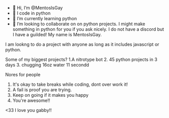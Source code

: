 - 👋 Hi, I’m @MentosIsGay
- 👀 I code in python
- 🌱 I’m currently learning python
- 💞️ I’m looking to collaborate on on python projects.
I might make something in python for you if you ask nicely. I do not have a discord but I have a guilded! My name is MentosIsGay.

I am lookng to do a project with anyone as long as it includes javascript or python. 



Some of my biggest projects?
1.A nitrotype bot
2. 45 python projects in 3 days
3. chugging 16oz water 11 secondd



Nores for people
1. It's okay to take breaks while coding, dont over work it!
2. A fail is proof you are trying.
3. Keep on going if it makes you happy
4. You're awesome!!






<33 I love you gabby!!

